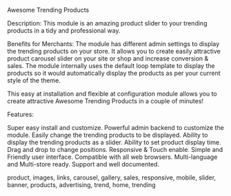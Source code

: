 Awesome Trending Products

Description:
This module is an amazing product slider to your trending products in a tidy and professional way. 

Benefits for Merchants:
The module has different admin settings to display the trending products on your store.
It allows you to create easily attractive product carousel slider on your site or shop and increase conversion & sales.
The module internally uses the default loop template to display the products so it would automatically display the products as per your current style of the theme.


This easy at installation and flexible at configuration module allows you to create attractive Awesome Trending Products in a couple of minutes!

Features:

Super easy install and customize.
Powerful admin backend to customize the module.
Easily change the trending products to be displayed.
Ability to display the trending products as a slider.
Ability to set product display time.
Drag and drop to change positions.
Responsive & Touch enable.
Simple and Friendly user interface.
Compatible with all web browsers.
Multi-language and Multi-store ready.
Support and well documented.

product, images, links, carousel, gallery, sales, responsive, mobile, slider, banner, products, advertising, trend, home, trending
